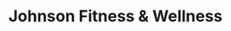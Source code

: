 ---
title: "Johnson Fitness & Wellness"
url: /wilmington/johnson-fitness-und-wellness/
shop: Allgemein
---
